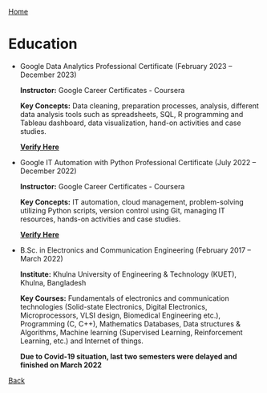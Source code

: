 [Home](https://mustahsinfarhan.github.io/) 

# Education
- Google Data Analytics Professional Certificate (February 2023 – December 2023)
  
  **Instructor:** Google Career Certificates - Coursera
  
  **Key Concepts:** Data cleaning, preparation processes, analysis, different data analysis tools such as spreadsheets, SQL, R programming and Tableau dashboard, data visualization, hand-on activities and case studies.
  
  [**Verify Here**](https://coursera.org/verify/professional-cert/Y2XL2WKMVRQV) 

  
- Google IT Automation with Python Professional Certificate (July 2022 – December 2022)
  
  **Instructor:** Google Career Certificates - Coursera
  
  **Key Concepts:** IT automation, cloud management, problem-solving utilizing Python scripts, version control using Git, managing IT resources, hands-on activities and case studies.
  
  [**Verify Here**](https://coursera.org/verify/professional-cert/5M4XPBDQVSY6)

  
- B.Sc. in Electronics and Communication Engineering (February 2017 – March 2022)
  
  **Institute:** Khulna University of Engineering & Technology (KUET), Khulna, Bangladesh
  
  **Key Courses:** Fundamentals of electronics and communication technologies (Solid-state Electronics, Digital Electronics, Microprocessors, VLSI design, Biomedical Engineering etc.), Programming (C, C++), Mathematics Databases, Data structures & Algorithms, Machine learning (Supervised Learning, Reinforcement Learning, etc.) and Internet of things. 

  **Due to Covid-19 situation, last two semesters were delayed and finished on March 2022**

[Back](https://mustahsinfarhan.github.io/) 
